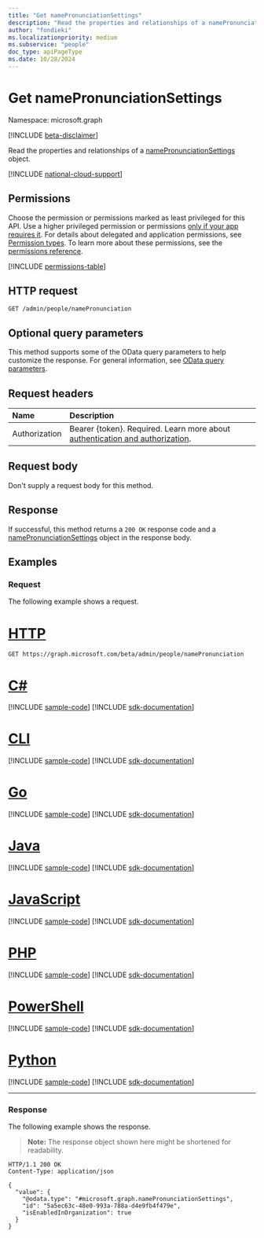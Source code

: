 ```yaml
---
title: "Get namePronunciationSettings"
description: "Read the properties and relationships of a namePronunciationSettings object."
author: "fondieki"
ms.localizationpriority: medium
ms.subservice: "people"
doc_type: apiPageType
ms.date: 10/28/2024
---
```


# Get namePronunciationSettings

Namespace: microsoft.graph

[!INCLUDE [beta-disclaimer](../../includes/beta-disclaimer.md)]

Read the properties and relationships of a [namePronunciationSettings](../resources/namepronunciationsettings.md) object.

[!INCLUDE [national-cloud-support](../../includes/global-only.md)]

## Permissions

Choose the permission or permissions marked as least privileged for this API. Use a higher privileged permission or permissions [only if your app requires it](/graph/permissions-overview#best-practices-for-using-microsoft-graph-permissions). For details about delegated and application permissions, see [Permission types](/graph/permissions-overview#permission-types). To learn more about these permissions, see the [permissions reference](/graph/permissions-reference).

<!-- { "blockType": "permissions", "name": "namepronunciationsettings_get" } -->
[!INCLUDE [permissions-table](../includes/permissions/namepronunciationsettings-get-permissions.md)]

<!-- {
  "blockType": "request"
}-->

## HTTP request

``` http
GET /admin/people/namePronunciation
```

## Optional query parameters

This method supports some of the OData query parameters to help customize the response. For general information, see [OData query parameters](/graph/query-parameters).

## Request headers

|Name|Description|
|:---|:---|
|Authorization|Bearer {token}. Required. Learn more about [authentication and authorization](/graph/auth/auth-concepts).|

## Request body

Don't supply a request body for this method.

## Response

If successful, this method returns a `200 OK` response code and a [namePronunciationSettings](../resources/namepronunciationsettings.md) object in the response body.

## Examples

### Request

The following example shows a request.
# [HTTP](#tab/http)
<!-- {
  "blockType": "request",
  "name": "get_namepronunciationsettings"
}
-->
``` http
GET https://graph.microsoft.com/beta/admin/people/namePronunciation
```

# [C#](#tab/csharp)
[!INCLUDE [sample-code](../includes/snippets/csharp/get-namepronunciationsettings-csharp-snippets.md)]
[!INCLUDE [sdk-documentation](../includes/snippets/snippets-sdk-documentation-link.md)]

# [CLI](#tab/cli)
[!INCLUDE [sample-code](../includes/snippets/cli/get-namepronunciationsettings-cli-snippets.md)]
[!INCLUDE [sdk-documentation](../includes/snippets/snippets-sdk-documentation-link.md)]

# [Go](#tab/go)
[!INCLUDE [sample-code](../includes/snippets/go/get-namepronunciationsettings-go-snippets.md)]
[!INCLUDE [sdk-documentation](../includes/snippets/snippets-sdk-documentation-link.md)]

# [Java](#tab/java)
[!INCLUDE [sample-code](../includes/snippets/java/get-namepronunciationsettings-java-snippets.md)]
[!INCLUDE [sdk-documentation](../includes/snippets/snippets-sdk-documentation-link.md)]

# [JavaScript](#tab/javascript)
[!INCLUDE [sample-code](../includes/snippets/javascript/get-namepronunciationsettings-javascript-snippets.md)]
[!INCLUDE [sdk-documentation](../includes/snippets/snippets-sdk-documentation-link.md)]

# [PHP](#tab/php)
[!INCLUDE [sample-code](../includes/snippets/php/get-namepronunciationsettings-php-snippets.md)]
[!INCLUDE [sdk-documentation](../includes/snippets/snippets-sdk-documentation-link.md)]

# [PowerShell](#tab/powershell)
[!INCLUDE [sample-code](../includes/snippets/powershell/get-namepronunciationsettings-powershell-snippets.md)]
[!INCLUDE [sdk-documentation](../includes/snippets/snippets-sdk-documentation-link.md)]

# [Python](#tab/python)
[!INCLUDE [sample-code](../includes/snippets/python/get-namepronunciationsettings-python-snippets.md)]
[!INCLUDE [sdk-documentation](../includes/snippets/snippets-sdk-documentation-link.md)]

---

### Response

The following example shows the response.
>**Note:** The response object shown here might be shortened for readability.
<!-- {
  "blockType": "response",
  "truncated": true,
  "@odata.type": "microsoft.graph.namePronunciationSettings"
}
-->
``` http
HTTP/1.1 200 OK
Content-Type: application/json

{
  "value": {
    "@odata.type": "#microsoft.graph.namePronunciationSettings",
    "id": "5a5ec63c-48e0-993a-788a-d4e9fb4f479e",
    "isEnabledInOrganization": true
  }
}
```

